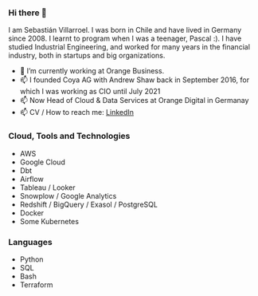 ### Hi there 👋
I am Sebastián Villarroel. I was born in Chile and have lived in Germany since 2008.
I learnt to program when I was a teenager, Pascal :). I have studied Industrial Engineering, and worked for many years in the financial industry, both in startups and big organizations.

- 🔭 I’m currently working at Orange Business.
- 📫 I founded Coya AG with Andrew Shaw back in September 2016, for which I was working as CIO until July 2021
- 📫 Now Head of Cloud & Data Services at Orange Digital in Germanay
- 📫 CV / How to reach me: [LinkedIn](https://www.linkedin.com/in/sebastianvillarroel)

### Cloud, Tools and Technologies

- AWS
- Google Cloud
- Dbt
- Airflow
- Tableau / Looker
- Snowplow / Google Analytics
- Redshift / BigQuery / Exasol / PostgreSQL
- Docker
- Some Kubernetes

### Languages

- Python
- SQL
- Bash
- Terraform
